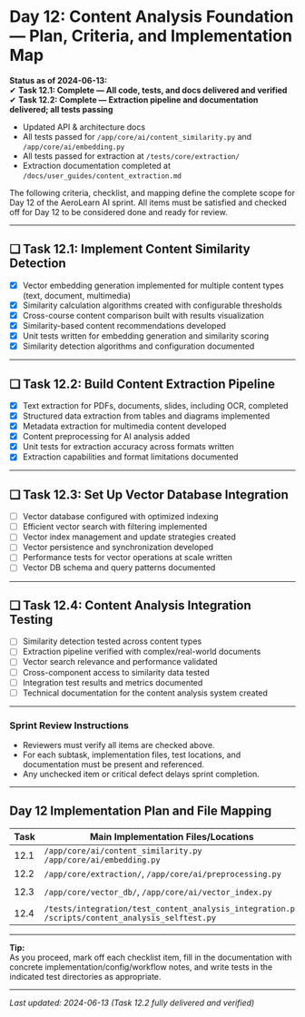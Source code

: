 # Day 12: Content Analysis Foundation — Plan, Criteria, and Implementation Map

**Status as of 2024-06-13:**  
✔ **Task 12.1: Complete — All code, tests, and docs delivered and verified**
✔ **Task 12.2: Complete — Extraction pipeline and documentation delivered; all tests passing**

- Updated API & architecture docs
- All tests passed for `/app/core/ai/content_similarity.py` and `/app/core/ai/embedding.py`
- All tests passed for extraction at `/tests/core/extraction/`
- Extraction documentation completed at `/docs/user_guides/content_extraction.md`

The following criteria, checklist, and mapping define the complete scope for Day 12 of the AeroLearn AI sprint. All items must be satisfied and checked off for Day 12 to be considered done and ready for review.

---

## ❏ Task 12.1: Implement Content Similarity Detection

- [x] Vector embedding generation implemented for multiple content types (text, document, multimedia)
- [x] Similarity calculation algorithms created with configurable thresholds
- [x] Cross-course content comparison built with results visualization
- [x] Similarity-based content recommendations developed
- [x] Unit tests written for embedding generation and similarity scoring
- [x] Similarity detection algorithms and configuration documented

---

## ❏ Task 12.2: Build Content Extraction Pipeline

- [x] Text extraction for PDFs, documents, slides, including OCR, completed
- [x] Structured data extraction from tables and diagrams implemented
- [x] Metadata extraction for multimedia content developed
- [x] Content preprocessing for AI analysis added
- [x] Unit tests for extraction accuracy across formats written
- [x] Extraction capabilities and format limitations documented

---

## ❏ Task 12.3: Set Up Vector Database Integration

- [ ] Vector database configured with optimized indexing
- [ ] Efficient vector search with filtering implemented
- [ ] Vector index management and update strategies created
- [ ] Vector persistence and synchronization developed
- [ ] Performance tests for vector operations at scale written
- [ ] Vector DB schema and query patterns documented

---

## ❏ Task 12.4: Content Analysis Integration Testing

- [ ] Similarity detection tested across content types
- [ ] Extraction pipeline verified with complex/real-world documents
- [ ] Vector search relevance and performance validated
- [ ] Cross-component access to similarity data tested
- [ ] Integration test results and metrics documented
- [ ] Technical documentation for the content analysis system created

---

### Sprint Review Instructions

- Reviewers must verify all items are checked above.
- For each subtask, implementation files, test locations, and documentation must be present and referenced.
- Any unchecked item or critical defect delays sprint completion.

---

## Day 12 Implementation Plan and File Mapping

| Task   | Main Implementation Files/Locations               | Test Directory/Files                    | Documentation                                 |
|--------|--------------------------------------------------|-----------------------------------------|-----------------------------------------------|
| 12.1   | `/app/core/ai/content_similarity.py`<br>`/app/core/ai/embedding.py` | `/tests/core/ai/test_content_similarity.py`<br>`/tests/core/ai/test_embedding.py` | `/docs/architecture/content_similarity.md`<br>`/docs/api/content_similarity_api.md` |
| 12.2   | `/app/core/extraction/`, `/app/core/ai/preprocessing.py` | `/tests/core/extraction/`              | `/docs/user_guides/content_extraction.md`     |
| 12.3   | `/app/core/vector_db/`, `/app/core/ai/vector_index.py` | `/tests/core/vector_db/`<br>`/tests/core/ai/test_vector_index.py` | `/docs/architecture/vector_db.md`<br>`/docs/api/vector_db_api.md` |
| 12.4   | `/tests/integration/test_content_analysis_integration.py`<br>`/scripts/content_analysis_selftest.py` | N/A                                     | `/docs/development/day12_plan.md`<br>`/docs/user_guides/content_analysis_workflows.md` |

---

**Tip:**  
As you proceed, mark off each checklist item, fill in the documentation with concrete implementation/config/workflow notes, and write tests in the indicated test directories as appropriate.

---

_Last updated: 2024-06-13 (Task 12.2 fully delivered and verified)_
